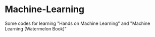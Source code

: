 # Machine-Learning
Some codes for learning "Hands on Machine Learning" and "Machine Learning (Watermelon Book)"
